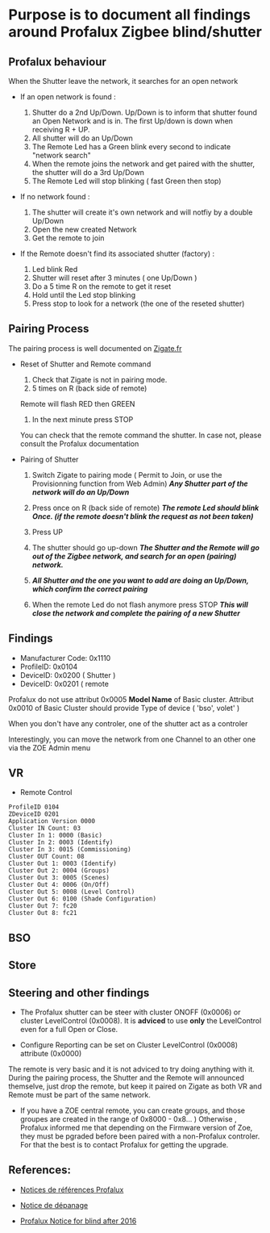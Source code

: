 # Purpose is to document all findings around Profalux Zigbee blind/shutter

## Profalux behaviour

When the Shutter leave the network, it searches for an open network


* If an open network is found :
  1. Shutter do a 2nd Up/Down. Up/Down is to inform that shutter found an Open Network and is in. The first Up/down is down when receiving R + UP.
  1. All shutter will do an Up/Down
  1. The Remote Led has a Green blink every second to indicate "network search"
  1. When the remote joins the network and get paired with the shutter, the shutter will do a 3rd Up/Down
  1. The Remote Led will stop blinking ( fast Green then stop)

* If no network found :
  1. The shutter will create it's own network and will notfiy by a double Up/Down
  1. Open the new created Network
  1. Get the remote to join

* If the Remote doesn't find its associated shutter (factory) :
  1. Led blink Red
  1. Shutter will reset after 3 minutes ( one Up/Down )
  1. Do a 5 time R on the remote to get it reset
  1. Hold until the Led stop blinking
  1. Press stop to look for a network (the one of the reseted shutter)

   
   
## Pairing Process

The pairing process is well documented on [Zigate.fr]( https://zigate.fr/2018/02/03/association-des-volets-profalux-a-la-zigate/ )

* Reset of Shutter and Remote command

   1. Check that Zigate is not in pairing mode.
   1. 5 times on R (back side of remote)
   
   Remote will flash RED then GREEN
   
   1. In the next minute press STOP
   
   You can check that the remote command the shutter. In case not, please consult the Profalux documentation
   
* Pairing of Shutter
   1. Switch Zigate to pairing mode ( Permit to Join, or use the Provisionning function from Web Admin)
      ___Any Shutter part of the network will do an Up/Down___
      
   1. Press once on R (back side of remote)
      ___The remote Led should blink Once. (if the remote doesn't blink the request as not been taken)___
      
   1. Press UP
   
   1. The shutter should go up-down
      ___The Shutter and the Remote will go out of the Zigbee network, and search for an open (pairing) network.___
      
   1. ___All Shutter and the one you want to add are doing an Up/Down, which confirm the correct pairing___
   
   1. When the remote Led do not flash anymore press STOP
      ___This will close the network and complete the pairing of a new Shutter___
      

## Findings

* Manufacturer Code: 0x1110
* ProfileID: 0x0104
* DeviceID: 0x0200 ( Shutter )
* DeviceID: 0x0201 ( remote 

Profalux do not use attribut 0x0005 __Model Name__ of Basic cluster.
Attribut 0x0010 of Basic Cluster should provide Type of device ( 'bso', volet' )


When you don't have any controler, one of the shutter act as a controler

Interestingly, you can move the network from one Channel to an other one via the ZOE Admin menu

## VR

* Remote Control

```
ProfileID 0104
ZDeviceID 0201
Application Version 0000
Cluster IN Count: 03
Cluster In 1: 0000 (Basic)
Cluster In 2: 0003 (Identify)
Cluster In 3: 0015 (Commissioning)
Cluster OUT Count: 08
Cluster Out 1: 0003 (Identify)
Cluster Out 2: 0004 (Groups)
Cluster Out 3: 0005 (Scenes)
Cluster Out 4: 0006 (On/Off)
Cluster Out 5: 0008 (Level Control)
Cluster Out 6: 0100 (Shade Configuration)
Cluster Out 7: fc20
Cluster Out 8: fc21

```

## BSO


## Store


## Steering and other findings

* The Profalux shutter can be steer with cluster ONOFF (0x0006) or cluster LevelControl (0x0008). It is __adviced__ to use __only__ the LevelControl even for a full Open or Close.

* Configure Reporting can be set on Cluster LevelControl (0x0008) attribute (0x0000)

The remote is very basic and it is not adviced to try doing anything with it. During the pairing process, the Shutter and the Remote will announced themselve, just drop the remote, but keep it paired on Zigate as both VR and Remote must be part of the same network.

* If you have a ZOE central remote, you can create groups, and those groupes are created in the range of 0x8000 - 0x8... ) Otherwise , Profalux informed me that depending on the Firmware version of Zoe, they must be pgraded before been paired with a non-Profalux controler. For that the best is to contact Profalux for getting the upgrade.



## References:

* [Notices de références Profalux]( https://www.profalux-pro.com/telecommande/moteur-radio-profalux-zigbee-2/)
* [Notice de dépanage](https://www.profalux-pro.com/notice/mon-volet-roulant-ne-fonctionne-plus-ndep005-2/)

* [Profalux Notice for blind after 2016](http://www.profalux-pro.com/download/1.%20Notices,%20Plans,%20Technique/1.%20Volets%20roulants/3.%20Moteurs%20Commandes%20et%20Accessoires/1.%20Moteur/Moteur%20Profalux%20Zigbee/Notice%20SAV%20moteur%20et%20telecommande%20Profalux%20Zigbee.%20A%20partir%20de%20Juillet%202016-NSAV029.pdf)


